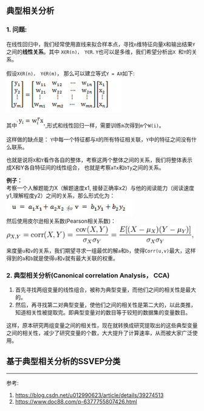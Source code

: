## 典型相关分析

### 1. 问题: 

在线性回归中，我们经常使用直线来拟合样本点，寻找``n``维特征向量``X``和输出结果``Y``之间的**线性关系**。其中 ``X∈R(n)， Y∈R``. ``Y``也可以是多维，我们希望分析出``X ``和``Y``的关系。<br>
<br>
假设``X∈R(n)， Y∈R(m)``， 那么可以建立等式``Y = AX``如下:<br>
![gongshi](https://github.com/shuangshuangshuangfeng/daguaishengji/blob/master/others/CCA/gongshi.jpg?raw=true) <br>
其中![gongshi](https://github.com/shuangshuangshuangfeng/daguaishengji/blob/master/others/CCA/gongshi2.png?raw=true),形式和线性回归一样，需要训练``m``次得到``m``个``W(i)``。<br>
<br>
这样做的缺点是： ``Y``中每一个特征都与``X``的所有特征相关联，``Y``中的特征之间没有什么联系。

也就是说将``X``和``Y``看作各自的整体，考察这两个整体之间的关系，我们将整体表示成X和Y各自特征间的线性组合， 也就是考察``aTx``和``bTy``之间的关系。

**例子：**<br>
考察一个人解题能力X（解题速度x1, 接替正确率x2）与他的阅读能力（阅读速度y1,理解程度y2）之间的关系，那么形式化为：<br>
![gongshi](https://github.com/shuangshuangshuangfeng/daguaishengji/blob/master/others/CCA/gongshi3.png?raw=true) <br>
然后使用皮尔逊相关系数(Pearson相关系数)：<br>
![gongshi](https://github.com/shuangshuangshuangfeng/daguaishengji/blob/master/others/CCA/gongshi4.png?raw=true) 来度量``u``和``v``的关系，我们期望寻求一组最优的解``a``和``b``，使得``Corr(u,v)``最大，这样得到的``a``和``b``就是使得``u``和``v``就有最大关联的权重。

### 2. 典型相关分析(Canonical correlation Analysis， CCA)

1. 首先寻找两组变量的线性组合，被称为典型变量，而他们之间的相关性是最大的。
2. 然后，再寻找第二对典型变量，使他们之间的相关性是第二大的，以此类推，知道相关性被提取完。即典型变量对的数目等于较短的数据集的变量数目。

这样，原本研究两组变量之间的相关性，现在就转换成研究提取出的这些典型变量之间的相关性，减少了研究变量的个数，大大提升了计算速率，从而被大家广泛使用。







## 基于典型相关分析的SSVEP分类








--------------------------------------
参考: <br>
1. https://blog.csdn.net/u012990623/article/details/39274513
2. https://www.doc88.com/p-6377755807426.html